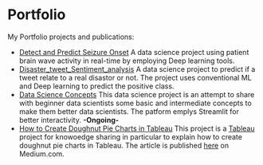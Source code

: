 # Portfolio
My Portfolio projects and publications:

* [Detect and Predict Seizure Onset](https://github.com/osama-sidahmed/capstone)
A data science project using patient brain wave activity in real-time by employing Deep learning tools. 
* [Disaster_tweet_Sentiment_analysis](https://github.com/osama-sidahmed/Disaster_tweet_Sentiment_analysis)
A data science project to predict if a tweet relate to a real disastor or not. The project uses conventional ML and Deep learning to predict the positive class. 
* [Data Science Concepts](https://github.com/osama-sidahmed/data_science_concepts) This data science project is an attempt to share with beginner data scientists some basic and intermediate concepts to make them better data scientists. The patform emplys Streamlit for better interactivity. **-Ongoing-**
* [How to Create Doughnut Pie Charts in Tableau](https://github.com/osama-sidahmed/How-to-create-doughnut-pie-charts-in-Tableau) This project is a [Tableau](https://www.tableau.com/) project for knowoedge sharing in particular to explain how to create doughnut pie charts in Tableau. The article is published [here](https://omassoft123.medium.com/how-to-create-doughnut-pie-charts-in-tableau-8c7c915d0d1a) on Medium.com.
